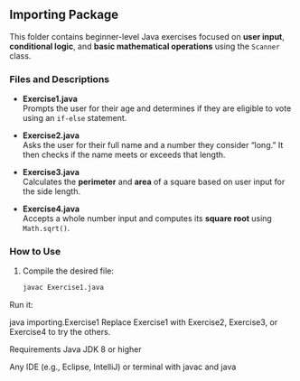 ## Importing Package

This folder contains beginner-level Java exercises focused on **user input**, **conditional logic**, and **basic mathematical operations** using the `Scanner` class.

### Files and Descriptions

- **Exercise1.java**  
  Prompts the user for their age and determines if they are eligible to vote using an `if-else` statement.

- **Exercise2.java**  
  Asks the user for their full name and a number they consider “long.” It then checks if the name meets or exceeds that length.

- **Exercise3.java**  
  Calculates the **perimeter** and **area** of a square based on user input for the side length.

- **Exercise4.java**  
  Accepts a whole number input and computes its **square root** using `Math.sqrt()`.

### How to Use

1. Compile the desired file:
   ```bash
   javac Exercise1.java
Run it:

java importing.Exercise1
Replace Exercise1 with Exercise2, Exercise3, or Exercise4 to try the others.

Requirements
Java JDK 8 or higher

Any IDE (e.g., Eclipse, IntelliJ) or terminal with javac and java